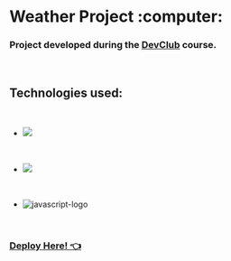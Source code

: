 <h1> Weather Project :computer: </h1>
<h3>Project developed during the <a href="https://rodolfomori.com.br/devclub/">DevClub</a> course.</h3>

<br>

<h2>Technologies used:</h2>
<br>

- <img src="https://img.shields.io/badge/HTML-239120?style=for-the-badge&logo=html5&logoColor=white">

<br>

- <img src="https://img.shields.io/badge/CSS-239120?&style=for-the-badge&logo=css3&logoColor=white">

<br>

- <img src="https://img.shields.io/badge/JavaScript-F7DF1E?style=for-the-badge&logo=javascript&logoColor=black" alt="javascript-logo"/>

<br>

<h3><a href="https://afrguilherme.github.io/weather-project/">Deploy Here! 👈</a></h3>
